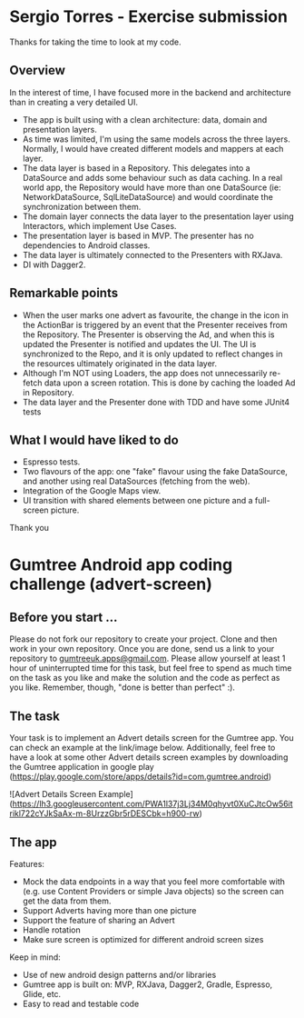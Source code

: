 # Sergio Torres - Exercise submission 

Thanks for taking the time to look at my code.


## Overview

In the interest of time, I have focused more in the backend and architecture than in creating a very detailed UI.

- The app is built using with a clean architecture: data, domain and presentation layers.
- As time was limited, I'm using the same models across the three layers. Normally, I would have created different models and mappers at each layer.
- The data layer is based in a Repository. This delegates into a DataSource and adds some behaviour such as data caching. In a real world app, the Repository would have more than one DataSource (ie: NetworkDataSource, 
SqlLiteDataSource) and would coordinate the synchronization between them.
- The domain layer connects the data layer to the presentation layer using Interactors, which implement Use Cases.
- The presentation layer is based in MVP. The presenter has no dependencies to Android classes.
- The data layer is ultimately connected to the Presenters with RXJava.
- DI with Dagger2.


## Remarkable points

- When the user marks one advert as favourite, the change in the icon in the ActionBar is triggered by an event that the Presenter receives from the Repository. 
The Presenter is observing the Ad, and when this is updated the Presenter is notified and updates the UI. 
The UI is synchronized to the Repo, and it is only updated to reflect changes in the resources ultimately originated in the data layer.
- Although I'm NOT using Loaders, the app does not unnecessarily re-fetch data upon a screen rotation. This is done by caching the loaded Ad in Repository.
- The data layer and the Presenter done with TDD and have some JUnit4 tests

## What I would have liked to do

- Espresso tests.
- Two flavours of the app: one "fake" flavour using the fake DataSource, and another using real DataSources (fetching from the web).
- Integration of the Google Maps view.
- UI transition with shared elements between one picture and a full-screen picture.


Thank you




# Gumtree Android app coding challenge (advert-screen)

## Before you start ...

Please do not fork our repository to create your project. Clone and then work in your own repository. Once you are done, send us a link to your repository to gumtreeuk.apps@gmail.com. Please allow yourself at least 1 hour of uninterrupted time for this task, but feel free to spend as much time on the task as you like and make the solution and the code as perfect as you like. Remember, though, "done is better than perfect" :).

## The task

Your task is to implement an Advert details screen for the Gumtree app. You can check an example at the link/image below. Additionally, feel free to have a look at some other Advert details screen examples by downloading the Gumtree application in google play (https://play.google.com/store/apps/details?id=com.gumtree.android)

![Advert Details Screen Example] (https://lh3.googleusercontent.com/PWA1l37j3Lj34M0qhyvt0XuCJtcOw56itrikl722cYJkSaAx-m-8UrzzGbr5rDESCbk=h900-rw)

## The app

Features:

- Mock the data endpoints in a way that you feel more comfortable with (e.g. use Content Providers or simple Java objects) so the screen can get the data from them.
- Support Adverts having more than one picture
- Support the feature of sharing an Advert
- Handle rotation
- Make sure screen is optimized for different android screen sizes

Keep in mind:

- Use of new android design patterns and/or libraries
- Gumtree app is built on: MVP, RXJava, Dagger2, Gradle, Espresso, Glide, etc.
- Easy to read and testable code

